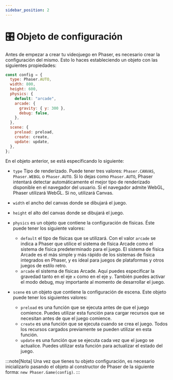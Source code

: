 ```yaml
---
sidebar_position: 2
---
```


# 🎛️ Objeto de configuración

Antes de empezar a crear tu videojuego en Phaser, es necesario crear la configuración del mismo. Esto lo haces estableciendo un objeto con las siguientes propiedades:

```js
const config = {
  type: Phaser.AUTO,
  width: 800,
  height: 600,
  physics: {
    default: "arcade",
    arcade: {
      gravity: { y: 300 },
      debug: false,
    },
  },
  scene: {
    preload: preload,
    create: create,
    update: update,
  },
};
```

En el objeto anterior, se está especificando lo siguiente:

- `type` Tipo de renderizado. Puede tener tres valores: `Phaser.CANVAS`, `Phaser.WEBGL` o `Phaser.AUTO`. Si lo dejas como `Phaser.AUTO`, Phaser intentará detectar automáticamente el mejor tipo de renderizado disponible en el navegador del usuario. Si el navegador admite WebGL, Phaser utilizará WebGL. Si no, utilizará Canvas.
- `width` el ancho del canvas donde se dibujará el juego.
- `height` el alto del canvas donde se dibujará el juego.
- `physics` es un objeto que contiene la configuración de físicas. Éste puede tener los siguiente valores:

  - `default` el tipo de físicas que se utilizará. Con el valor `arcade` se indica a Phaser que utilice el sistema de física Arcade como el sistema de física predeterminado para el juego. El sistema de física Arcade es el más simple y más rápido de los sistemas de física integrados en Phaser, y es ideal para juegos de plataformas y otros juegos de estilo retro.
  - `arcade` el sistema de físicas Arcade. Aquí puedes especificar la gravedad tanto en el eje `x` como en el eje `y`. También puedes activar el modo debug, muy importante al momento de desarrollar el juego.

- `scene` es un objeto que contiene la configuración de escena. Este objeto puede tener los siguientes valores:

  - `preload` es una función que se ejecuta antes de que el juego comience. Puedes utilizar esta función para cargar recursos que se necesitan antes de que el juego comience.
  - `create` es una función que se ejecuta cuando se crea el juego. Todos los recursos cargados previamente se pueden utilizar en esta función.
  - `update` es una función que se ejecuta cada vez que el juego se actualice. Puedes utilizar esta función para actualizar el estado del juego.

:::note[Nota]
Una vez que tienes tu objeto configuración, es necesario inicializarlo pasando el objeto al constructor de Phaser de la siguiente forma: `new Phaser.Game(config)`.
:::
